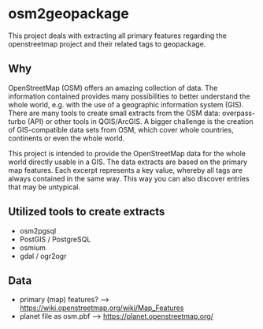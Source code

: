 # osm2geopackage
This project deals with extracting all primary features regarding the openstreetmap project and their related tags to geopackage.

## Why
OpenStreetMap (OSM) offers an amazing collection of data. The information contained provides many possibilities to better understand the whole world, e.g. with the use of a geographic information system (GIS). There are many tools to create small extracts from the OSM data: overpass-turbo (API) or other tools in QGIS/ArcGIS. A bigger challenge is the creation of GIS-compatible data sets from OSM, which cover whole countries, continents or even the whole world.

This project is intended to provide the OpenStreetMap data for the whole world directly usable in a GIS. The data extracts are based on the primary map features. Each excerpt represents a key value, whereby all tags are always contained in the same way. This way you can also discover entries that may be untypical.

## Utilized tools to create extracts
- osm2pgsql
- PostGIS / PostgreSQL
- osmium
- gdal / ogr2ogr

## Data
- primary (map) features? --> https://wiki.openstreetmap.org/wiki/Map_Features
- planet file as osm.pbf --> https://planet.openstreetmap.org/
